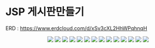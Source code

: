 # JSP 게시판만들기
ERD : https://www.erdcloud.com/d/xSv3cXL2HhWPqhnqH

<center>
  <img src="https://img1.daumcdn.net/thumb/R1280x0/?scode=mtistory2&fname=https%3A%2F%2Fblog.kakaocdn.net%2Fdn%2FcTdge9%2FbtrAaUFQM0X%2FHhxLKPYDehFj5cQDF1ua1k%2Fimg.jpg" />
  <img src="https://img1.daumcdn.net/thumb/R1280x0/?scode=mtistory2&fname=https%3A%2F%2Fblog.kakaocdn.net%2Fdn%2FbyXE4I%2FbtrAbwYTV63%2F6Y6aGVK3KP2WDJyLhS7Xe0%2Fimg.jpg"/>
  <img src="https://img1.daumcdn.net/thumb/R1280x0/?scode=mtistory2&fname=https%3A%2F%2Fblog.kakaocdn.net%2Fdn%2FpB4ED%2FbtrAa9pfrPM%2FhLkhGTW48Th0GSvAvDfEjK%2Fimg.jpg"/>
  <img src="https://img1.daumcdn.net/thumb/R1280x0/?scode=mtistory2&fname=https%3A%2F%2Fblog.kakaocdn.net%2Fdn%2FcJIbK5%2FbtrAddDEAlp%2FcwuzDAkuLwYkfsVnNwhXFk%2Fimg.jpg"/>
  <img src="https://img1.daumcdn.net/thumb/R1280x0/?scode=mtistory2&fname=https%3A%2F%2Fblog.kakaocdn.net%2Fdn%2FTE8OE%2FbtrAbvZ1kms%2FVifiPpF9TDrjI8tmTOii60%2Fimg.jpg"/>
  <img src="https://img1.daumcdn.net/thumb/R1280x0/?scode=mtistory2&fname=https%3A%2F%2Fblog.kakaocdn.net%2Fdn%2Fb2OlH6%2FbtrAb9PyBVZ%2FgcE3mN8T3eodakTrxYkUeK%2Fimg.jpg"/>
  <img src="https://img1.daumcdn.net/thumb/R1280x0/?scode=mtistory2&fname=https%3A%2F%2Fblog.kakaocdn.net%2Fdn%2F9ozco%2FbtrAbozGsFM%2FsEqwFkhlc78ZxIjYwPkmRk%2Fimg.jpg"/>
  <img src="https://img1.daumcdn.net/thumb/R1280x0/?scode=mtistory2&fname=https%3A%2F%2Fblog.kakaocdn.net%2Fdn%2Fvkw6n%2FbtrAddKpDlI%2FmQoUiek5Pw0TVFCtgG0mD1%2Fimg.jpg"/>
  <img src="https://img1.daumcdn.net/thumb/R1280x0/?scode=mtistory2&fname=https%3A%2F%2Fblog.kakaocdn.net%2Fdn%2Fce3QvH%2FbtrAbGz8D7z%2FFSGKHO3CfkVTT1Bc6nUtX0%2Fimg.jpg"/>
  <img src="https://img1.daumcdn.net/thumb/R1280x0/?scode=mtistory2&fname=https%3A%2F%2Fblog.kakaocdn.net%2Fdn%2FbDuYlY%2FbtrAbwdxHci%2FbSkbsvlKneWyKTYVexrJTk%2Fimg.jpg"/>
  <img src="https://img1.daumcdn.net/thumb/R1280x0/?scode=mtistory2&fname=https%3A%2F%2Fblog.kakaocdn.net%2Fdn%2FbMWM4X%2FbtrAbHFLaNT%2FhYeNOkCw1OtczBGgMob0Ck%2Fimg.jpg"/>
  <img src="https://img1.daumcdn.net/thumb/R1280x0/?scode=mtistory2&fname=https%3A%2F%2Fblog.kakaocdn.net%2Fdn%2FdIoA28%2FbtrAa93PXrm%2Fx4sqPFJ4HEcKCwKZfgwxx1%2Fimg.jpg"/>
  <img src="https://img1.daumcdn.net/thumb/R1280x0/?scode=mtistory2&fname=https%3A%2F%2Fblog.kakaocdn.net%2Fdn%2FLwCz2%2FbtrAdcxXFxU%2FU5AaKT3vGcQoZ6v3SuRvv1%2Fimg.jpg"/>
  <img src="https://img1.daumcdn.net/thumb/R1280x0/?scode=mtistory2&fname=https%3A%2F%2Fblog.kakaocdn.net%2Fdn%2Fb0TsZ7%2FbtrAbHTiyxz%2FqpCCJhQpv7tmV9ULTEBQY1%2Fimg.jpg"/>
</center>
